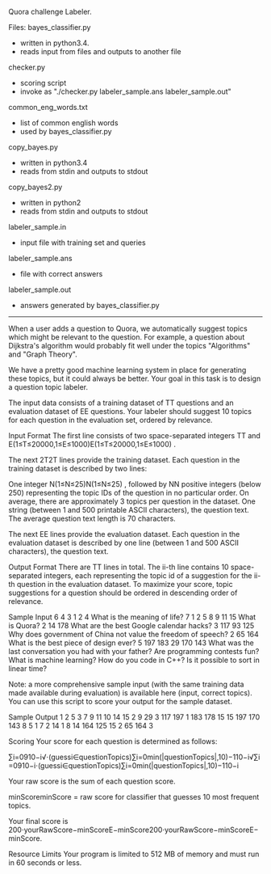 Quora challenge Labeler.

Files:
bayes_classifier.py
- written in python3.4.
- reads input from files and outputs to another file

checker.py
- scoring script
- invoke as "./checker.py labeler_sample.ans labeler_sample.out"

common_eng_words.txt
- list of common english words
- used by bayes_classifier.py

copy_bayes.py
- written in python3.4
- reads from stdin and outputs to stdout

copy_bayes2.py
- written in python2
- reads from stdin and outputs to stdout

labeler_sample.in
- input file with training set and queries

labeler_sample.ans
- file with correct answers

labeler_sample.out
- answers generated by bayes_classifier.py

***************************************************************************

When a user adds a question to Quora, we automatically suggest topics which 
might be relevant to the question. For example, a question about Dijkstra's 
algorithm would probably fit well under the topics "Algorithms" and "Graph 
Theory".

We have a pretty good machine learning system in place for generating these 
topics, but it could always be better. Your goal in this task is to design a 
question topic labeler.

The input data consists of a training dataset of TT questions and an evaluation 
dataset of EE  questions. Your labeler should suggest 10 topics for each 
question in the evaluation set, ordered by relevance.

Input Format
The first line consists of two space-separated integers TT and 
E(1≤T≤20000,1≤E≤1000)E(1≤T≤20000,1≤E≤1000) .

The next 2T2T  lines provide the training dataset. Each question in the training 
dataset is described by two lines:

One integer N(1≤N≤25)N(1≤N≤25) , followed by NN positive integers (below 250) 
representing the topic IDs of the question in no particular order. On average, 
there are approximately 3 topics per question in the dataset.
One string (between 1 and 500 printable ASCII characters), the question text. 
The average question text length is 70 characters.

The next EE lines provide the evaluation dataset. Each question in the 
evaluation dataset is described by one line (between 1 and 500 ASCII 
characters), the question text.

Output Format
There are TT lines in total. The ii-th line contains 10 space-separated 
integers, each representing the topic id of a suggestion for the ii-th question 
in the evaluation dataset. To maximize your score, topic suggestions for a 
question should be ordered in descending order of relevance.

Sample Input
6 4
3 1 2 4
What is the meaning of life?
7 1 2 5 8 9 11 15
What is Quora?
2 14 178
What are the best Google calendar hacks?
3 117 93 125
Why does government of China not value the freedom of speech?
2 65 164
What is the best piece of design ever?
5 197 183 29 170 143
What was the last conversation you had with your father?
Are programming contests fun?
What is machine learning?
How do you code in C++?
Is it possible to sort in linear time?


Note: a more comprehensive sample input (with the same training data made 
available during evaluation) is available here (input, correct topics). You can 
use this script to score your output for the sample dataset.

Sample Output
1 2 5 3 7 9 11 10 14 15
2 9 29 3 117 197 1 183 178 15
15 197 170 143 8 5 1 7 2 14
1 8 14 164 125 15 2 65 164 3


Scoring
Your score for each question is determined as follows:

∑i=0910−i√⋅(guessi∈questionTopics)∑i=0min(|questionTopics|,10)−110−i√∑i=0910−i⋅(guessi∈questionTopics)∑i=0min(|questionTopics|,10)−110−i

Your raw score is the sum of each question score.

minScoreminScore = raw score for classifier that guesses 10 most frequent 
topics.

Your final score is 
200⋅yourRawScore−minScoreE−minScore200⋅yourRawScore−minScoreE−minScore.

Resource Limits
Your program is limited to 512 MB of memory and must run in 60 seconds or less.
